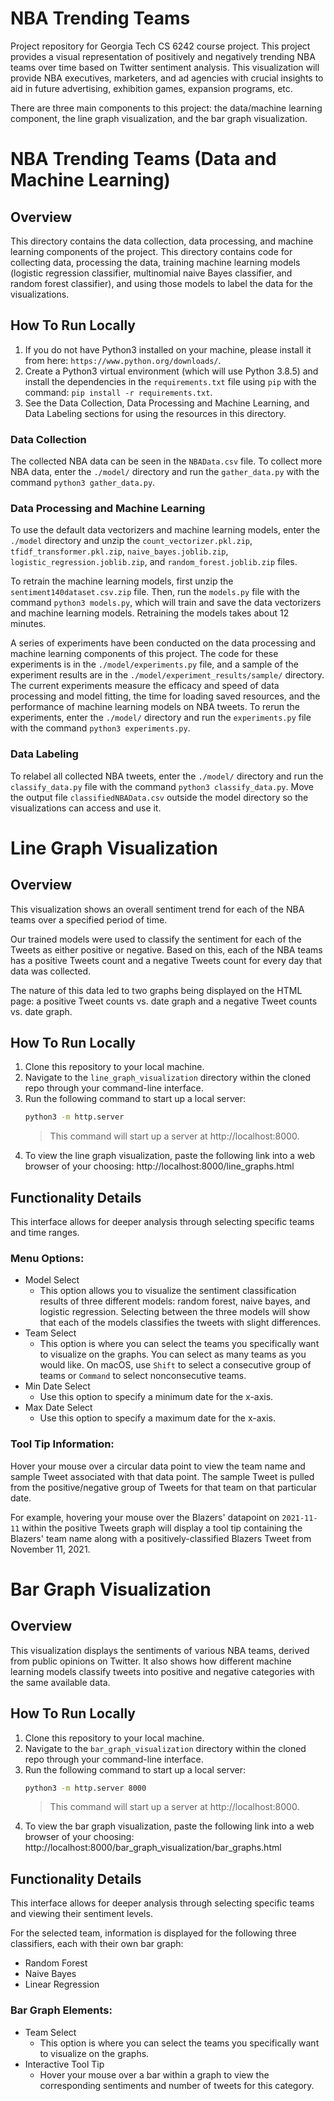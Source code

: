 # NBA Trending Teams
Project repository for Georgia Tech CS 6242 course project. This project provides a visual representation of positively and negatively trending NBA teams over time based on Twitter sentiment analysis. This visualization will provide NBA executives, marketers, and ad agencies with crucial insights to aid in future advertising, exhibition games, expansion programs, etc.

There are three main components to this project: the data/machine learning component, the line graph visualization, and the bar graph visualization. 

# NBA Trending Teams (Data and Machine Learning)

## Overview
This directory contains the data collection, data processing, and machine learning components of the project. This directory contains code for collecting data, processing the data, training machine learning models (logistic regression classifier, multinomial naive Bayes classifier, and random forest classifier), and using those models to label the data for the visualizations. 

## How To Run Locally
1. If you do not have Python3 installed on your machine, please install it from here: `https://www.python.org/downloads/`. 
2. Create a Python3 virtual environment (which will use Python 3.8.5) and install the dependencies in the `requirements.txt` file using `pip` with the command: `pip install -r requirements.txt`. 
3. See the Data Collection, Data Processing and Machine Learning, and Data Labeling sections for using the resources in this directory. 

### Data Collection 
The collected NBA data can be seen in the `NBAData.csv` file. To collect more NBA data, enter the `./model/` directory and run the `gather_data.py` with the command `python3 gather_data.py`. 

### Data Processing and Machine Learning 
To use the default data vectorizers and machine learning models, enter the `./model` directory and unzip the `count_vectorizer.pkl.zip`, `tfidf_transformer.pkl.zip`, `naive_bayes.joblib.zip`, `logistic_regression.joblib.zip`, and `random_forest.joblib.zip` files. 

To retrain the machine learning models, first unzip the `sentiment140dataset.csv.zip` file. Then, run the `models.py` file with the command `python3 models.py`, which will train and save the data vectorizers and machine learning models. Retraining the models takes about 12 minutes. 

A series of experiments have been conducted on the data processing and machine learning components of this project. The code for these experiments is in the `./model/experiments.py` file, and a sample of the experiment results are in the `./model/experiment_results/sample/` directory. The current experiments measure the efficacy and speed of data processing and model fitting, the time for loading saved resources, and the performance of machine learning models on NBA tweets. To rerun the experiments, enter the `./model/` directory and run the `experiments.py` file with the command `python3 experiments.py`. 

### Data Labeling 
To relabel all collected NBA tweets, enter the `./model/` directory and run the `classify_data.py` file with the command `python3 classify_data.py`. Move the output file `classifiedNBAData.csv` outside the model directory so the visualizations can access and use it. 

# Line Graph Visualization

## Overview
This visualization shows an overall sentiment trend for each of the NBA teams over a specified period of time.

Our trained models were used to classify the sentiment for each of the Tweets as either positive or negative. Based on this, each of the NBA teams has a positive Tweets count and a negative Tweets count for every day that data was collected.

The nature of this data led to two graphs being displayed on the HTML page: a positive Tweet counts vs. date graph and a negative Tweet counts vs. date graph.

## How To Run Locally
1. Clone this repository to your local machine.
2. Navigate to the `line_graph_visualization` directory within the cloned repo through your command-line interface.
3. Run the following command to start up a local server:
    ```bash
    python3 -m http.server
    ```
    > This command will start up a server at http://localhost:8000. 
4. To view the line graph visualization, paste the following link into a web browser of your choosing: http://localhost:8000/line_graphs.html

## Functionality Details
This interface allows for deeper analysis through selecting specific teams and time ranges.

### Menu Options:
- Model Select
  - This option allows you to visualize the sentiment classification results of three different models: random forest, naive bayes, and logistic regression. Selecting between the three models will show that each of the models classifies the tweets with slight differences.
- Team Select
  - This option is where you can select the teams you specifically want to visualize on the graphs. You can select as many teams as you would like. On macOS, use `Shift` to select a consecutive group of teams or `Command` to select nonconsecutive teams.
- Min Date Select
  - Use this option to specify a minimum date for the x-axis.
- Max Date Select
  - Use this option to specify a maximum date for the x-axis.
  
### Tool Tip Information:
Hover your mouse over a circular data point to view the team name and sample Tweet associated with that data point. The sample Tweet is pulled from the positive/negative group of Tweets for that team on that particular date.

For example, hovering your mouse over the Blazers' datapoint on `2021-11-11` within the positive Tweets graph will display a tool tip containing the Blazers' team name along with a positively-classified Blazers Tweet from November 11, 2021. 

# Bar Graph Visualization

## Overview
This visualization displays the sentiments of various NBA teams, derived from public opinions on Twitter. It also shows how different machine learning models classify tweets into positive and negative categories with the same available data.

## How To Run Locally
1. Clone this repository to your local machine.
2. Navigate to the `bar_graph_visualization` directory within the cloned repo through your command-line interface.
3. Run the following command to start up a local server:
    ```bash
    python3 -m http.server 8000
    ```
    > This command will start up a server at http://localhost:8000. 
4. To view the bar graph visualization, paste the following link into a web browser of your choosing: http://localhost:8000/bar_graph_visualization/bar_graphs.html

## Functionality Details
This interface allows for deeper analysis through selecting specific teams and viewing their sentiment levels.

For the selected team, information is displayed for the following three classifiers, each with their own bar graph:
- Random Forest 
- Naive Bayes
- Linear Regression

### Bar Graph Elements:
- Team Select
  - This option is where you can select the teams you specifically want to visualize on the graphs. 
- Interactive Tool Tip
	- Hover your mouse over a bar within a graph to view the corresponding sentiments and number of tweets for this category.

